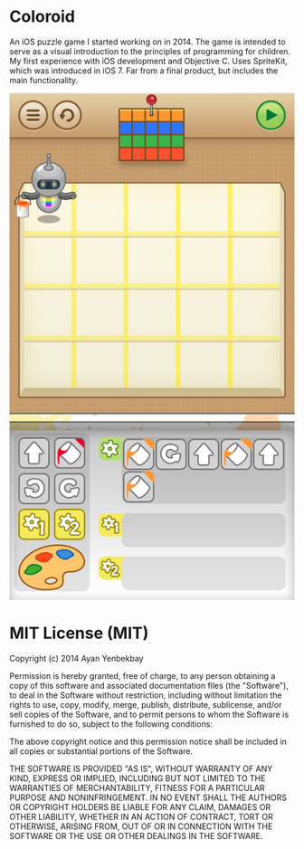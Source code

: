 # Coloroid

An iOS puzzle game I started working on in 2014. The game is intended to serve as a visual introduction to the principles of programming for children. 
My first experience with iOS development and Objective C. Uses SpriteKit, which was introduced in iOS 7.
Far from a final product, but includes the main functionality.

![Preview](https://raw.githubusercontent.com/yenbekbay/coloroid/master/preview.png)

# MIT License (MIT)

Copyright (c) 2014 Ayan Yenbekbay

Permission is hereby granted, free of charge, to any person obtaining a copy
of this software and associated documentation files (the "Software"), to deal
in the Software without restriction, including without limitation the rights
to use, copy, modify, merge, publish, distribute, sublicense, and/or sell
copies of the Software, and to permit persons to whom the Software is
furnished to do so, subject to the following conditions:

The above copyright notice and this permission notice shall be included in all
copies or substantial portions of the Software.

THE SOFTWARE IS PROVIDED "AS IS", WITHOUT WARRANTY OF ANY KIND, EXPRESS OR
IMPLIED, INCLUDING BUT NOT LIMITED TO THE WARRANTIES OF MERCHANTABILITY,
FITNESS FOR A PARTICULAR PURPOSE AND NONINFRINGEMENT. IN NO EVENT SHALL THE
AUTHORS OR COPYRIGHT HOLDERS BE LIABLE FOR ANY CLAIM, DAMAGES OR OTHER
LIABILITY, WHETHER IN AN ACTION OF CONTRACT, TORT OR OTHERWISE, ARISING FROM,
OUT OF OR IN CONNECTION WITH THE SOFTWARE OR THE USE OR OTHER DEALINGS IN THE
SOFTWARE.
